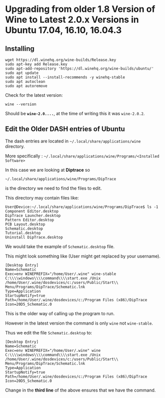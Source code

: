# Upgrading from older 1.8 Version of Wine to Latest 2.0.x Versions in Ubuntu 17.04, 16.10, 16.04.3

## Installing

```shell
wget https://dl.winehq.org/wine-builds/Release.key
sudo apt-key add Release.key
sudo apt-add-repository 'https://dl.winehq.org/wine-builds/ubuntu/'
sudo apt update
sudo apt install --install-recommends -y winehq-stable
sudo apt autoclean
sudo apt autoremove
```

Check for the latest version:

`wine --version`

Should be **`wine-2.0....`**, at the time of writing this it was `wine-2.0.2`.

## Edit the Older DASH entries of Ubuntu

The dash entries are located in `~/.local/share/applications/wine` directory.

More specifically : `~/.local/share/applications/wine/Programs/<Installed Software>`

In this case we are looking at **Diptrace** so
 
`~/.local/share/applications/wine/Programs/DipTrace` 

is the directory we need to find the files to edit.

This directory may contain files like:

```shell
User@Device:~/.local/share/applications/wine/Programs/DipTrace$ ls -1
Component Editor.desktop
DipTrace Launcher.desktop
Pattern Editor.desktop
PCB Layout.desktop
Schematic.desktop
Tutorial.desktop
Uninstall DipTrace.desktop

```

We would take the example of `Schematic.desktop` file.

This might look something like (User might get replaced by your username).

```
[Desktop Entry]
Name=Schematic
Exec=env WINEPREFIX="/home/User/.wine" wine-stable C:\\\\windows\\\\command\\\\start.exe /Unix /home/User/.wine/dosdevices/c:/users/Public/Start\\ Menu/Programs/DipTrace/Schematic.lnk
Type=Application
StartupNotify=true
Path=/home/User/.wine/dosdevices/c:/Program Files (x86)/DipTrace
Icon=20D5_Schematic.0
```

This is the older way of calling up the program to run.

However in the latest version the command is only `wine` not `wine-stable`.

Thus we edit the file `Schematic.desktop` to:

```
[Desktop Entry]
Name=Schematic
Exec=env WINEPREFIX="/home/User/.wine" wine C:\\\\windows\\\\command\\\\start.exe /Unix /home/User/.wine/dosdevices/c:/users/Public/Start\\ Menu/Programs/DipTrace/Schematic.lnk
Type=Application
StartupNotify=true
Path=/home/User/.wine/dosdevices/c:/Program Files (x86)/DipTrace
Icon=20D5_Schematic.0
```

Change in the **third line** of the above ensures that we have the command.

